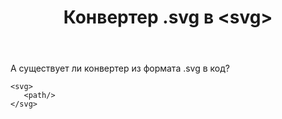 ﻿---
title: "Конвертер .svg в &lt;svg&gt;"
se.owner.user_id: 185451
se.owner.display_name: "JamesJGoodwin"
se.owner.link: "https://ru.stackoverflow.com/users/185451/jamesjgoodwin"
se.link: "https://ru.stackoverflow.com/questions/570284/%d0%9a%d0%be%d0%bd%d0%b2%d0%b5%d1%80%d1%82%d0%b5%d1%80-svg-%d0%b2-svg"
se.question_id: 570284
se.post_type: question
se.score: 1
---
<p>А существует ли конвертер из формата .svg в код?</p>

<pre><code>&lt;svg&gt;
   &lt;path/&gt;
&lt;/svg&gt;
</code></pre>
